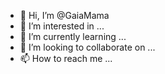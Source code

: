 - 👋 Hi, I’m @GaiaMama
- 👀 I’m interested in ...
- 🌱 I’m currently learning ...
- 💞️ I’m looking to collaborate on ...
- 📫 How to reach me ...

<!---
GaiaMama/GaiaMama is a ✨ special ✨ repository because its `README.md` (this file) appears on your GitHub profile.
You can click the Preview link to take a look at your changes.
--->

